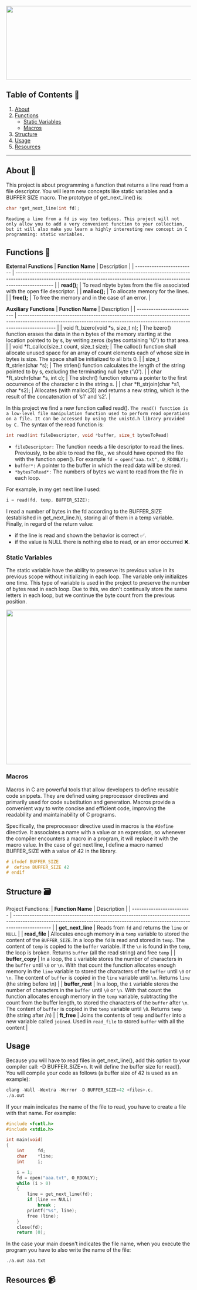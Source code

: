 <p align="center">
  <img width="560" height="200" src="https://github.com/user-attachments/assets/ceaa65db-4445-442c-856d-5a8381426b61">
</p>

## Table of Contents 🔖
1. [About](#About)
2. [Functions](#Fun)
   - [Static Variables](#Stat)
   - [Macros](#Mac)
3. [Structure](#Struct)
4. [Usage](#Us)
5. [Resources](#Res)
***
<a id="About"></a>
## About 🚀
This project is about programming a function that returns a line read from a file descriptor. You will learn new concepts like static variables and a BUFFER SIZE macro.
The prototype of get_next_line() is:
```c
char *get_next_line(int fd);
```
```Reading a line from a fd is way too tedious. This project will not only allow you to add a very convenient function to your collection, but it will also make you learn a highly interesting new concept in C programming: static variables.```
<a id="Fun"></a>
## Functions 🧾
**External Functions**
| **Function Name**         | Description                                                                                                                                                                 |
| ------------------------- | ---------------------------------------------------------------------------------------------------------------------------------------------------------------------------- |
| **read();** | To read nbyte bytes from the file associated with the open file descriptor. |
| **malloc();** | To allocate memory for the lines. |
| **free();** | To free the memory and in the case of an error. |

**Auxiliary Functions**
| **Function Name**         | Description                                                                                                                                                                 |
| ------------------------- | ---------------------------------------------------------------------------------------------------------------------------------------------------------------------------- |
| void	ft_bzero(void *s, size_t n); | The bzero() function erases the data in the n bytes of the memory starting at the location pointed to by s, by writing zeros (bytes containing '\0') to that area. |
| void	*ft_calloc(size_t count, size_t size); | The calloc() function shall allocate unused space for an array of count elements each of whose size in bytes is size. The space shall be initialized to all bits 0. |
| size_t	ft_strlen(char *s); | The strlen() function calculates the length of the string pointed to by s, excluding the terminating null byte ('\0'). |
| char	*ft_strchr(char *s, int c); | The strchr() function returns a pointer to the first occurrence of the character c in the string s. |
| char	*ft_strjoin(char *s1, char *s2); | Allocates (with malloc(3)) and returns a new string, which is the result of the concatenation of ’s1’ and ’s2’. |

In this project we find a new function called read(). ```The read() function is a low-level file manipulation function used to perform read operations on a file. It can be accessed by using the unistd.h library provided by C.``` The syntax of the read function is:
```c
int read(int fileDescriptor, void *buffer, size_t bytesToRead)
```
- ```fileDescriptor:``` The function needs a file descriptor to read the lines. Previously, to be able to read the file,, we should have opened the file with the function open(). For example ```fd = open("aaa.txt", O_RDONLY);```
- ```buffer*:``` A pointer to the buffer in which the read data will be stored.
- ```*bytesToRead*:``` The numbers of bytes we want to read from the file in each loop.

For example, in my get next line I used:
```c
i = read(fd, temp, BUFFER_SIZE);
```
I read a number of bytes in the fd according to the BUFFER_SIZE (established in get_next_line.h), storing all of them in a temp variable.
Finally, in regard of the return value:
- if the line is read and shown the behavior is correct ✅.
- if the value is NULL there is nothing else to read, or an error occurred ❌. 
<a id="Stat"></a>
### Static Variables
The static variable have the ability to preserve its previous value in its previous scope without initializing in each loop. The variable only initializes one time. This type of variable is used in the project to preserve the number of bytes read in each loop. Due to this, we don't continually store the same letters in each loop, but we continue the byte count from the previous position.

<img width="590" height="420" src= "https://github.com/user-attachments/assets/ada82a40-06e3-43c6-a8e6-640a984475e5">

<a id="Mac"></a>
### Macros
Macros in C are powerful tools that allow developers to define reusable code snippets. They are defined using preprocessor directives and primarily used for code substitution and generation. Macros provide a convenient way to write concise and efficient code, improving the readability and maintainability of C programs.

Specifically, the preprocessor directive used in macros is the ```#define``` directive. It associates a name with a value or an expression, so whenever the compiler encounters a macro in a program, it will replace it with the macro value.
In the case of get next line, I define a macro named BUFFER_SIZE with a value of 42 in the library.
```c
# ifndef BUFFER_SIZE
#  define BUFFER_SIZE 42
# endif
```

<a id="Struct"></a>
## Structure 🗃️
Project Functions:
| **Function Name**         | Description                                                                                                                                                                 |
| ------------------------- | ---------------------------------------------------------------------------------------------------------------------------------------------------------------------------- |
| **get_next_line** | Reads from ```fd``` and returns the ```line``` or ```NULL``` |
| **read_file** | Allocates enough memory in a ```temp``` variable to stored the content of the ```BUFFER_SIZE```. In a loop the ```fd``` is read and stored in ```temp```. The content of ```temp``` is copied to the ```buffer``` variable. If the ```\n``` is found in the ```temp```, the loop is broken. Returns ```buffer``` (all the read string) and free ```temp```  |
| **buffer_copy** | In a loop, the ```i``` variable stores the number of characters in the ```buffer``` until ```\0``` or ```\n```. With that count the function allocates enough memory in the ```line``` variable to stored the characters of the ```buffer``` until ```\0``` or ```\n```. The content of ```buffer``` is copied in the ```line``` variable until ```\n```. Returns ```line``` (the string before \n) |
| **buffer_rest** | In a loop, the ```i``` variable stores the number of characters in the ```buffer``` until ```\0``` or ```\n```. With that count the function allocates enough memory in the ```temp``` variable, subtracting the count from the buffer length, to stored the characters of the ```buffer``` after ```\n```. The content of ```buffer``` is copied in the ```temp``` variable until ```\0```. Returns ```temp``` (the string after /n) |
| **ft_free** | Joins the contents of ```temp``` and ```buffer``` into a new variable called ```joined```. Used in ```read_file``` to stored ```buffer``` with all the content |

<a id="Us"></a>
## Usage
<a id="Res"></a>
Because you will have to read files in get_next_line(), add this option to your compiler call: -D BUFFER_SIZE=n. It will define the buffer size for read().
You will compile your code as follows (a buffer size of 42 is used as an example): 
```c
clang -Wall -Wextra -Werror -D BUFFER_SIZE=42 <files>.c.
./a.out
```
If your main indicates the name of the file to read, you have to create a file with that name. For example:
```c
#include <fcntl.h>
#include <stdio.h>

int	main(void)
{
	int		fd;
	char	*line;
	int		i;

	i = 1;
	fd = open("aaa.txt", O_RDONLY);
	while (i > 0)
	{
		line = get_next_line(fd);
		if (line == NULL)
			break ;
		printf("%s", line);
		free (line);
	}
	close(fd);
	return (0);
```
In the case your main doesn't indicates the file name, when you execute the program you have to also write the name of the file:
```c
./a.out aaa.txt
```

## Resources 📹
